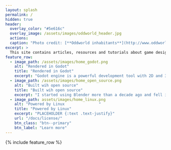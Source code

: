 ```yaml
---
layout: splash
permalink: /
hidden: true
header:
  overlay_color: "#5e616c"
  overlay_image: /assets/images/oddworld_header.jpg
  actions:
  caption: "Photo credit: [**Oddworld inhabitants**](http://www.oddworld.com/)"
excerpt: >
  This site contains articles, resources and tutorials about game design, programming, 3D modelling and other game development topics using free software.
feature_row:
  - image_path: /assets/images/home_godot.png
    alt: "Rendered in Godot"
    title: "Rendered in Godot"
    excerpt: "Godot engine is a powerful development tool with 2D and 3D capabilities. Is simple and user friendly, still capable of wonderful things."
  - image_path: /assets/images/home_open_source.png
    alt: "Built wih open source"
    title: "Built wih open source"
    excerpt: "I started using Blender more than a decade ago and fell in love with it. The community has grown a lot over this time and keeps empowering users all around the world."
  - image_path: assets/images/home_linux.png
    alt: "Powered by Linux               "
    title: "Powered by Linux"
    excerpt: "PLACEHOLDER {:text .text-justify}"
    url: "/docs/license/"
    btn_class: "btn--primary"
    btn_label: "Learn more"
---
```


{% include feature_row %}
